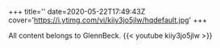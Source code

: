 +++
title=''
date=2020-05-22T17:49:43Z
cover='https://i.ytimg.com/vi/kiiy3jo5jlw/hqdefault.jpg'
+++

All content belongs to GlennBeck.
{{< youtube kiiy3jo5jlw >}}
